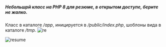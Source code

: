 # <h5>Небольшрй класс на PHP 8 для резюме, в открытом доступе, берите не жалко. 
  Класс в каталоге <em>/app</em>, иницируется в <em>/public/index.php</em>, шоблоны вида в каталоге <em>/tmp</em>.</h5>
![re](https://user-images.githubusercontent.com/47417767/213926867-eda70f19-906c-4019-91fd-b59476f92a91.png)

![resume](https://user-images.githubusercontent.com/47417767/211893641-2cbdeadc-6544-4f0e-9bcc-2b119d91f31b.png)
